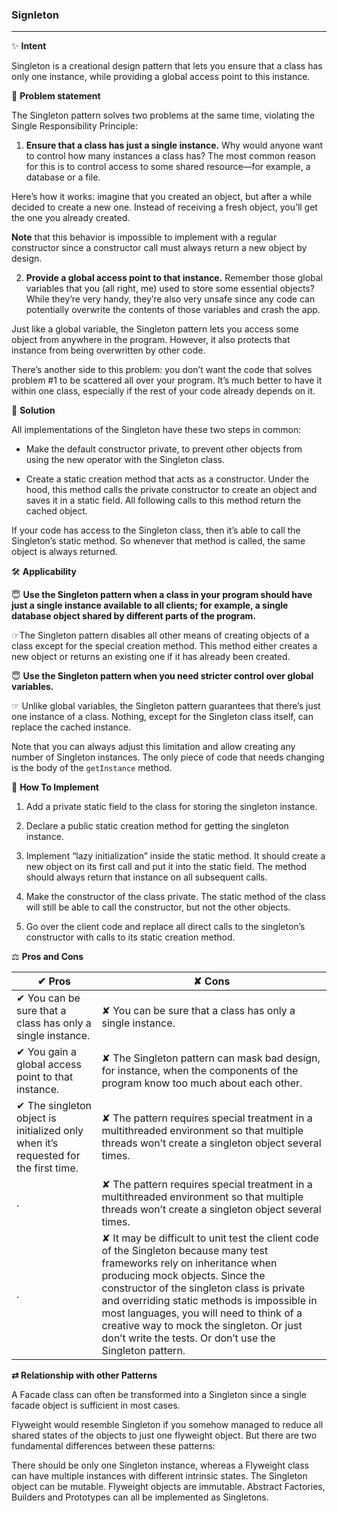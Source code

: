 ### Signleton
-------------

&#10024; **Intent**

Singleton is a creational design pattern that lets you ensure that a class has only one instance, while providing a global access point to this instance.
     
&#128577; **Problem statement**

The Singleton pattern solves two problems at the same time, violating the Single Responsibility Principle:

1. **Ensure that a class has just a single instance.** Why would anyone want to control how many instances a class has? The most common reason for this is to control access to some shared resource—for example, a database or a file.

Here’s how it works: imagine that you created an object, but after a while decided to create a new one. Instead of receiving a fresh object, you’ll get the one you already created.

**Note** that this behavior is impossible to implement with a regular constructor since a constructor call must always return a new object by design.

2. **Provide a global access point to that instance.** Remember those global variables that you (all right, me) used to store some essential objects? While they’re very handy, they’re also very unsafe since any code can potentially overwrite the contents of those variables and crash the app.

Just like a global variable, the Singleton pattern lets you access some object from anywhere in the program. However, it also protects that instance from being overwritten by other code.

There’s another side to this problem: you don’t want the code that solves problem #1 to be scattered all over your program. It’s much better to have it within one class, especially if the rest of your code already depends on it.

&#128578; **Solution**

All implementations of the Singleton have these two steps in common:

* Make the default constructor private, to prevent other objects from using the new operator with the Singleton class.

* Create a static creation method that acts as a constructor. Under the hood, this method calls the private constructor to create an object and saves it in a static field. All following calls to this method return the cached object.

If your code has access to the Singleton class, then it’s able to call the Singleton’s static method. So whenever that method is called, the same object is always returned.

&#128736; **Applicability**

&#128519; **Use the Singleton pattern when a class in your program should have just a single instance available to all clients; for example, a single database object shared by different parts of the program.**

&#9758;The Singleton pattern disables all other means of creating objects of a class except for the special creation method. This method either creates a new object or returns an existing one if it has already been created.

&#128519; **Use the Singleton pattern when you need stricter control over global variables.**

&#9758; Unlike global variables, the Singleton pattern guarantees that there’s just one instance of a class. Nothing, except for the Singleton class itself, can replace the cached instance.

Note that you can always adjust this limitation and allow creating any number of Singleton instances. The only piece of code that needs changing is the body of the `getInstance` method.


&#128221; **How To Implement**

1. Add a private static field to the class for storing the singleton instance.

2. Declare a public static creation method for getting the singleton instance.

3. Implement “lazy initialization” inside the static method. It should create a new object on its first call and put it into the static field. The method should always return that instance on all subsequent calls.

4. Make the constructor of the class private. The static method of the class will still be able to call the constructor, but not the other objects.

5. Go over the client code and replace all direct calls to the singleton’s constructor with calls to its static creation method.

&#9878; **Pros and Cons**

&#10004; Pros | &#10008; Cons
--------------|--------------
&#10004; You can be sure that a class has only a single instance. | &#10008; You can be sure that a class has only a single instance.
&#10004; You gain a global access point to that instance. | &#10008; The Singleton pattern can mask bad design, for instance, when the components of the program know too much about each other.
&#10004; The singleton object is initialized only when it’s requested for the first time. | &#10008; The pattern requires special treatment in a multithreaded environment so that multiple threads won’t create a singleton object several times.
 . | &#10008; The pattern requires special treatment in a multithreaded environment so that multiple threads won’t create a singleton object several times.
 . | &#10008; It may be difficult to unit test the client code of the Singleton because many test frameworks rely on inheritance when producing mock objects. Since the constructor of the singleton class is private and overriding static methods is impossible in most languages, you will need to think of a creative way to mock the singleton. Or just don’t write the tests. Or don’t use the Singleton pattern.
 
 
 **&#8644; Relationship with other Patterns**
 
A Facade class can often be transformed into a Singleton since a single facade object is sufficient in most cases.

Flyweight would resemble Singleton if you somehow managed to reduce all shared states of the objects to just one flyweight object. But there are two fundamental differences between these patterns:

There should be only one Singleton instance, whereas a Flyweight class can have multiple instances with different intrinsic states.
The Singleton object can be mutable. Flyweight objects are immutable.
Abstract Factories, Builders and Prototypes can all be implemented as Singletons.
